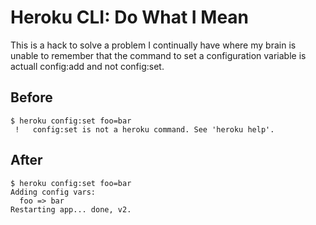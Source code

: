 # Heroku CLI: Do What I Mean

This is a hack to solve a problem I continually have where my brain is unable to remember that the command to set a configuration variable is actuall config:add and not config:set.

## Before

```
$ heroku config:set foo=bar
 !   config:set is not a heroku command. See 'heroku help'.
```

## After
```
$ heroku config:set foo=bar
Adding config vars:
  foo => bar
Restarting app... done, v2.
```